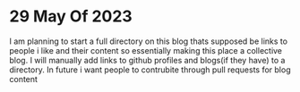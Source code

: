 # 29 May Of 2023

I am planning to start a full directory on this blog thats supposed be links to people i like and their content so essentially making this place a collective blog.
I will manually add links to github profiles and blogs(if they have) to a directory. In future i want people to contrubite through pull requests for blog content

